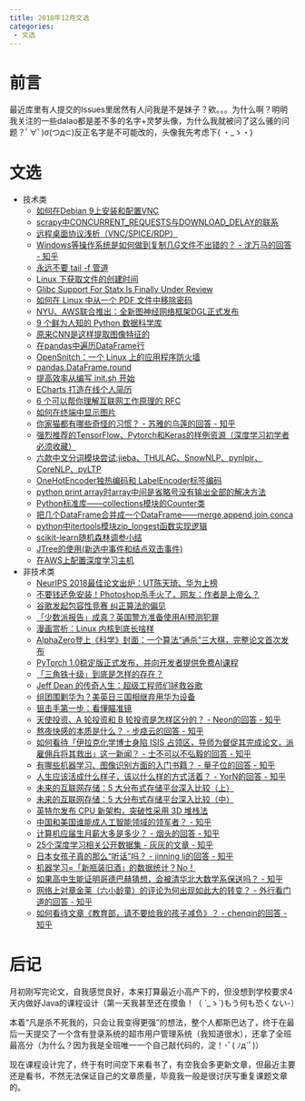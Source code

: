 ```yaml
---
title: 2018年12月文选
categories:
 - 文选
---
```


# 前言

最近库里有人提交的Issues里居然有人问我是不是妹子？欸。。。为什么啊？明明我关注的一些dalao都是差不多的名字+灵梦头像，为什么我就被问了这么骚的问题？ﾟ∀ﾟ)σ(つд⊂)反正名字是不可能改的，头像我先考虑下( ・_ゝ・)

# 文选

* 技术类
  * [如何在Debian 9上安装和配置VNC](https://www.howtoing.com/how-to-install-and-configure-vnc-on-debian-9)
  * [scrapy中CONCURRENT_REQUESTS与DOWNLOAD_DELAY的联系](https://blog.csdn.net/s150503/article/details/72571680)
  * [远程桌面协议浅析（VNC/SPICE/RDP）](http://www.cnblogs.com/qpanda/p/4331782.html)
  * [Windows等操作系统是如何做到复制几G文件不出错的？ - 沈万马的回答 - 知乎](https://www.zhihu.com/question/288500826/answer/470917953)
  * [永远不要 tail -f 管道](https://blog.lilydjwg.me/2018/9/20/never-tail-f-a-pipe.213518.html)
  * [Linux 下获取文件的创建时间](https://blog.lilydjwg.me/2018/7/11/get-file-birth-time-in-linux.213101.html)
  * [Glibc Support For Statx Is Finally Under Review](https://www.phoronix.com/scan.php?page=news_item&px=Glibc-Statx-Support)
  * [如何在 Linux 中从一个 PDF 文件中移除密码](https://zhuanlan.zhihu.com/p/51912234)
  * [NYU、AWS联合推出：全新图神经网络框架DGL正式发布](https://zhuanlan.zhihu.com/p/51893758)
  * [9 个鲜为人知的 Python 数据科学库](https://zhuanlan.zhihu.com/p/51941452)
  * [原来CNN是这样提取图像特征的](https://zhuanlan.zhihu.com/p/50800849)
  * [在pandas中遍历DataFrame行](https://blog.csdn.net/ls13552912394/article/details/79349809)
  * [OpenSnitch：一个 Linux 上的应用程序防火墙](https://zhuanlan.zhihu.com/p/52262714)
  * [pandas.DataFrame.round](http://pandas.pydata.org/pandas-docs/stable/generated/pandas.DataFrame.round.html)
  * [提高效率从编写 init.sh 开始](https://zhuanlan.zhihu.com/p/50080614)
  * [ECharts 打造在线个人简历](https://juejin.im/post/5c0d2622e51d4529ee234272)
  * [6 个可以帮你理解互联网工作原理的 RFC](https://www.zcfy.cc/article/6-rfcs-for-understanding-how-the-internet-works)
  * [如何在终端中显示图片](https://www.zcfy.cc/article/how-to-display-images-in-the-terminal)
  * [你家猫都有哪些奇怪的习惯？ - 苏雅的乌莲的回答 - 知乎](https://www.zhihu.com/question/284286080/answer/541048928)
  * [强烈推荐的TensorFlow、Pytorch和Keras的样例资源（深度学习初学者必须收藏）](https://zhuanlan.zhihu.com/p/51866340)
  * [六款中文分词模块尝试:jieba、THULAC、SnowNLP、pynlpir、CoreNLP、pyLTP](https://blog.csdn.net/sinat_26917383/article/details/77067515)
  * [OneHotEncoder独热编码和 LabelEncoder标签编码](https://www.cnblogs.com/king-lps/p/7846414.html)
  * [python print array时array中间是省略号没有输出全部的解决方法](https://blog.csdn.net/renyiniki/article/details/81099540)
  * [Python标准库——collections模块的Counter类](http://www.pythoner.com/205.html)
  * [把几个DataFrame合并成一个DataFrame——merge,append,join,conca](https://blog.csdn.net/milton2017/article/details/54406482/)
  * [python中itertools模块zip_longest函数实现逻辑](http://blog.51cto.com/smly1989/2128100)
  * [scikit-learn随机森林调参小结](http://www.cnblogs.com/pinard/p/6160412.html)
  * [JTree的使用(新选中事件和结点双击事件)](https://blog.csdn.net/shu15121856/article/details/79269450)
  * [在AWS上配置深度学习主机](https://zhuanlan.zhihu.com/p/25066187)
* 非技术类
  * [NeurIPS 2018最佳论文出炉：UT陈天琦、华为上榜](https://zhuanlan.zhihu.com/p/51499043)
  * [不要钱还免安装！Photoshop杀手火了，网友：作者是上帝么？](https://zhuanlan.zhihu.com/p/48935481)
  * [谷歌发起包容性竞赛 纠正算法的偏见](http://www.acfun.cn/a/ac4757806)
  * [「少数派报告」成真？英国警方准备使用AI预测犯罪](https://zhuanlan.zhihu.com/p/51457699)
  * [漫画赏析：Linux 内核到底长啥样](https://zhuanlan.zhihu.com/p/51679405)
  * [AlphaZero登上《科学》封面：一个算法“通杀”三大棋，完整论文首次发布](https://zhuanlan.zhihu.com/p/51796570)
  * [PyTorch 1.0稳定版正式发布，并向开发者提供免费AI课程](https://zhuanlan.zhihu.com/p/51906634)
  * [「三角铁十级」到底是怎样的存在？](https://zhuanlan.zhihu.com/p/51905354)
  * [Jeff Dean 的传奇人生：超级工程师们拯救谷歌](https://www.infoq.cn/article/rAJiubRpi9xSl_LEhI2N)
  * [组团围剿华为？美英日三国相继弃用华为设备](https://www.infoq.cn/article/zODz3WI_MV7R8f2u0Xl0)
  * [狙击手第一步：看懂瞄准镜](https://zhuanlan.zhihu.com/p/51580992)
  * [天使投资、A 轮投资和 B 轮投资是怎样区分的？ - Neon的回答 - 知乎](https://www.zhihu.com/question/20260949/answer/159010896)
  * [熬夜快感的本质是什么？ - 步痉云的回答 - 知乎](https://www.zhihu.com/question/24545277/answer/461774398)
  * [如何看待「伊拉克化学博士身陷 ISIS 占领区，导师为督促其完成论文，派雇佣兵将其救出」这一新闻？ - 士不可以不弘毅的回答 - 知乎](https://www.zhihu.com/question/305708929/answer/552306787)
  * [有哪些机器学习、图像识别方面的入门书籍？ - 量子位的回答 - 知乎](https://www.zhihu.com/question/20523667/answer/552073459)
  * [人生应该活成什么样子，该以什么样的方式活着？ - YorN的回答 - 知乎](https://www.zhihu.com/question/290003248/answer/471656305)
  * [未来的互联网存储：5 大分布式存储平台深入比较（上）](https://www.infoq.cn/article/OQ7hmrRfYE8ih58L_m3q)
  * [未来的互联网存储：5 大分布式存储平台深入比较（中）](https://www.infoq.cn/article/vM2_erirO85MMMfkdNyK)
  * [英特尔发布 CPU 新架构，突破性采用 3D 堆栈法](https://www.infoq.cn/article/ygjS*lrRDviJoLH6AZs7)
  * [中国和美国谁能成人工智能领域的领军者？ - 知乎](https://www.zhihu.com/question/267301072/answer/326671596)
  * [计算机应届生月薪大多是多少？ - 烟头的回答 - 知乎](https://www.zhihu.com/question/268886169/answer/346199705)
  * [25个深度学习相关公开数据集 - 灰灰的文章 - 知乎](https://zhuanlan.zhihu.com/p/35449783)
  * [日本女孩子真的那么“听话”吗？ - jinning li的回答 - 知乎](https://www.zhihu.com/question/305864788/answer/554249086)
  * [机器学习=「新瓶装旧酒」的数据统计？No！](https://zhuanlan.zhihu.com/p/43360613)
  * [如果高中生能证明哥德巴赫猜想，会被清华北大数学系保送吗？ - 知乎](https://www.zhihu.com/question/306537777/answer/560257060)
  * [网络上对章金莱（六小龄童）的评论为何出现如此大的转变？ - 外行看门道的回答 - 知乎](https://www.zhihu.com/question/41837773/answer/552995440)
  * [如何看待文章《教育部，请不要给我的孩子减负》？ - chenqin的回答 - 知乎](https://www.zhihu.com/question/268198172/answer/335785809)

# 后记

月初刚写完论文，自我感觉良好，本来打算最近小高产下的，但没想到学校要求4天内做好Java的课程设计（第一天我甚至还在摸鱼！（ ´_ゝ`)もう何も恐くない-）

本着“凡是杀不死我的，只会让我变得更强”的想法，整个人都斯巴达了，终于在最后一天提交了一个含有登录系统的超市用户管理系统（我知道很水），还拿了全班最高分（为什么？因为我是全班唯一一个自己敲代码的，淀！･ﾟ( ﾉд`ﾟ)）

现在课程设计完了，终于有时间空下来看书了，有空我会多更新文章，但最近主要还是看书，不然无法保证自己的文章质量，毕竟我一般是很讨厌写重复课题文章的。